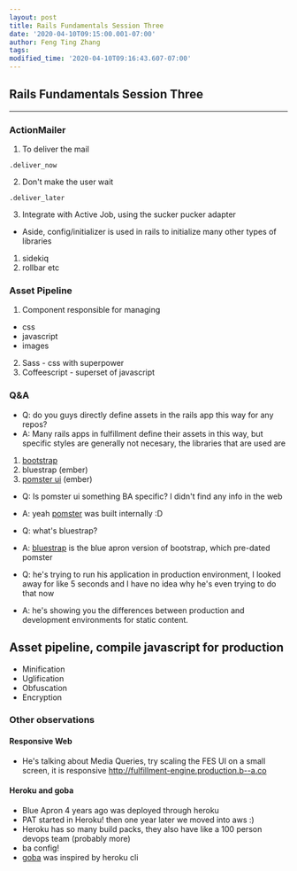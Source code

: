 ```yaml
---
layout: post
title: Rails Fundamentals Session Three
date: '2020-04-10T09:15:00.001-07:00'
author: Feng Ting Zhang
tags:
modified_time: '2020-04-10T09:16:43.607-07:00'
---
```


## Rails Fundamentals Session Three

----------

### ActionMailer

1. To deliver the mail
```
.deliver_now
```

2. Don't make the user wait
```
.deliver_later
```

3. Integrate with Active Job, using the sucker pucker adapter
- Aside, config/initializer is used in rails to initialize many other types of libraries
1. sidekiq
2. rollbar
etc

### Asset Pipeline
1. Component responsible for managing
- css
- javascript
- images

2. Sass - css with superpower
3. Coffeescript - superset of javascript

### Q&A
* Q: do you guys directly define assets in the rails app this way for any repos?
* A: Many rails apps in fulfillment define their assets in this way, but specific styles are generally not necesary, the libraries that are used are
1. [bootstrap](https://getbootstrap.com/docs/3.4/css/#overview)
2. bluestrap (ember)
3. [pomster ui](https://pomster-ui.production.b--a.co/) (ember)

* Q: Is pomster ui something BA specific? I didn't find any info in the web
* A: yeah [pomster](https://github.com/blueapron/pomster-ui) was built internally :D 

* Q: what's bluestrap?
* A: [bluestrap](https://github.com/blueapron/wms-mobile-styles/blob/44c922ec4c48db2812d600f810a036175cacc2be/app/styles/wms-mobile-styles.scss#L3) is the blue apron version of bootstrap, which pre-dated pomster

* Q: he's trying to run his application in production environment, I looked away for like 5 seconds and I have no idea why he's even trying to do that now
* A: he's showing you the differences between production and development environments for static content.

## Asset pipeline, compile javascript for production
- Minification
- Uglification
- Obfuscation
- Encryption

### Other observations
#### Responsive Web
- He's talking about Media Queries, try scaling the FES UI on a small screen, it is responsive http://fulfillment-engine.production.b--a.co

#### Heroku and goba
- Blue Apron 4 years ago was deployed through heroku
- PAT started in Heroku! then one year later we moved into aws :)
- Heroku has so many build packs, they also have like a 100 person devops team (probably more)
- ba config!
- [goba](http://github.com/blueapron/goba) was inspired by heroku cli


